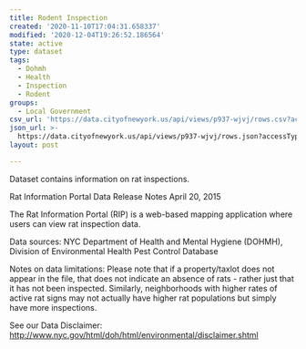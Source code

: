 ```yaml
---
title: Rodent Inspection
created: '2020-11-10T17:04:31.658337'
modified: '2020-12-04T19:26:52.186564'
state: active
type: dataset
tags:
  - Dohmh
  - Health
  - Inspection
  - Rodent
groups:
  - Local Government
csv_url: 'https://data.cityofnewyork.us/api/views/p937-wjvj/rows.csv?accessType=DOWNLOAD'
json_url: >-
  https://data.cityofnewyork.us/api/views/p937-wjvj/rows.json?accessType=DOWNLOAD
layout: post

---
```

Dataset contains information on rat inspections.

Rat Information Portal Data Release Notes        April 20, 2015

The Rat Information Portal (RIP) is a web-based mapping application where users can view rat inspection data. 

Data sources: NYC Department of Health and Mental Hygiene (DOHMH), Division of Environmental Health Pest Control Database

Notes on data limitations: Please note that if a property/taxlot does not appear in the file, that does not indicate an absence of rats - rather just that it has not been inspected. Similarly, neighborhoods with higher rates of active rat signs may not actually have higher rat populations but simply have more inspections. 

See our Data Disclaimer:
http://www.nyc.gov/html/doh/html/environmental/disclaimer.shtml
